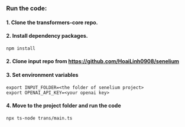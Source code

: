 ### Run the code:
#### 1. Clone the transformers-core repo.
#### 2. Install dependency packages.
```
npm install
```
#### 2. Clone input repo from https://github.com/HoaiLinh0908/senelium
#### 3. Set environment variables
```
export INPUT_FOLDER=<the folder of senelium project>
export OPENAI_API_KEY=<your openai key>
```
#### 4. Move to the project folder and run the code
```
npx ts-node trans/main.ts
```